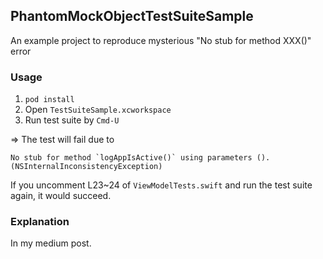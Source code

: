 ## PhantomMockObjectTestSuiteSample

An example project to reproduce mysterious "No stub for method XXX()" error

### Usage
1. `pod install`
2. Open `TestSuiteSample.xcworkspace`
3. Run test suite by `Cmd-U`

=> The test will fail due to 

```
No stub for method `logAppIsActive()` using parameters (). (NSInternalInconsistencyException)
```

If you uncomment L23~24 of `ViewModelTests.swift` and run the test suite again, it would succeed.

### Explanation

In my medium post. 
